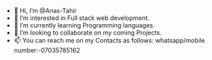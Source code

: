 - 👋 Hi, I’m @Anas-Tahir
- 👀 I’m interested in Full stack web development.
- 🌱 I’m currently learning Programming languages.
- 💞️ I’m looking to collaborate on my coming Projects.
- 📫 You can reach me on my Contacts as follows:
        whatsapp/mobile number:-07035785162
         
         
      

<!---
Anas-Tahir/Anas-Tahir is a ✨ special ✨ repository because its `README.md` (this file) appears on your GitHub profile.
You can click the Preview link to take a look at your changes.
--->
